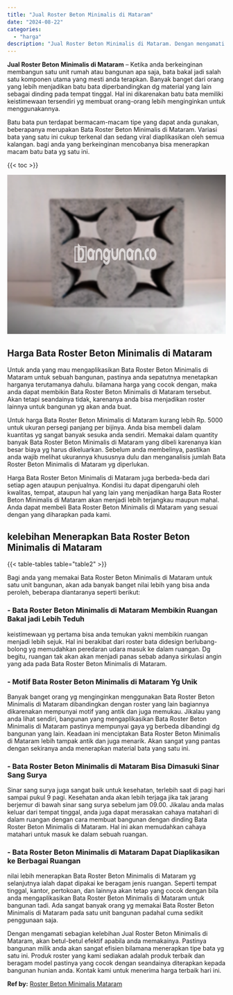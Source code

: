 ```yaml
---
title: "Jual Roster Beton Minimalis di Mataram"
date: "2024-08-22"
categories: 
  - "harga"
description: "Jual Roster Beton Minimalis di Mataram. Dengan mengamati sebagian kelebihan Jual Roster Beton Minimalis di Mataram, akan betul-betul efektif apabila anda mem..."
---
```


**Jual Roster Beton Minimalis di Mataram** – Ketika anda berkeinginan membangun satu unit rumah atau bangunan apa saja, bata bakal jadi salah satu komponen utama yang mesti anda terapkan. Banyak banget dari orang yang lebih menjadikan batu bata diperbandingkan dg material yang lain sebagai dinding pada tempat tinggal. Hal ini dikarenakan batu bata memiliki keistimewaan tersendiri yg membuat orang-orang lebih menginginkan untuk menggunakannya.

Batu bata pun terdapat bermacam-macam tipe yang dapat anda gunakan, beberapanya merupakan Bata Roster Beton Minimalis di Mataram. Variasi bata yang satu ini cukup terkenal dan sedang viral diaplikasikan oleh semua kalangan. bagi anda yang berkeinginan mencobanya bisa menerapkan macam batu bata yg satu ini.

{{< toc >}}

![Jual Roster Beton Minimalis di Mataram](/images/bata-roster-minimalis-22.png)

## Harga Bata Roster Beton Minimalis di Mataram

Untuk anda yang mau mengaplikasikan Bata Roster Beton Minimalis di Mataram untuk sebuah bangunan, pastinya anda sepatutnya menetapkan harganya terutamanya dahulu. bilamana harga yang cocok dengan, maka anda dapat membikin Bata Roster Beton Minimalis di Mataram tersebut. Akan tetapi seandainya tidak, karenanya anda bisa menjadikan roster lainnya untuk bangunan yg akan anda buat.

Untuk harga Bata Roster Beton Minimalis di Mataram kurang lebih Rp. 5000 untuk ukuran persegi panjang per bijinya. Anda bisa membeli dalam kuantitas yg sangat banyak sesuka anda sendiri. Memakai dalam quantity banyak Bata Roster Beton Minimalis di Mataram yang dibeli karenanya kian besar biaya yg harus dikeluarkan. Sebelum anda membelinya, pastikan anda wajib melihat ukurannya khususnya dulu dan menganalisis jumlah Bata Roster Beton Minimalis di Mataram yg diperlukan.

Harga Bata Roster Beton Minimalis di Mataram juga berbeda-beda dari setiap agen ataupun penjualnya. Kondisi itu dapat dipengaruhi oleh kwalitas, tempat, ataupun hal yang lain yang menjadikan harga Bata Roster Beton Minimalis di Mataram akan menjadi lebih terjangkau maupun mahal. Anda dapat membeli Bata Roster Beton Minimalis di Mataram yang sesuai dengan yang diharapkan pada kami.

## kelebihan Menerapkan Bata Roster Beton Minimalis di Mataram

{{< table-tables table="table2" >}}

Bagi anda yang memakai Bata Roster Beton Minimalis di Mataram untuk satu unit bangunan, akan ada banyak banget nilai lebih yang bisa anda peroleh, beberapa diantaranya seperti berikut:

### \- Bata Roster Beton Minimalis di Mataram Membikin Ruangan Bakal jadi Lebih Teduh

keistimewaan yg pertama bisa anda temukan yakni membikin ruangan menjadi lebih sejuk. Hal ini berakibat dari roster bata didesign berlubang-bolong yg memudahkan peredaran udara masuk ke dalam ruangan. Dg begitu, ruangan tak akan akan menjadi panas sebab adanya sirkulasi angin yang ada pada Bata Roster Beton Minimalis di Mataram.

### \- Motif Bata Roster Beton Minimalis di Mataram Yg Unik

Banyak banget orang yg menginginkan menggunakan Bata Roster Beton Minimalis di Mataram dibandingkan dengan roster yang lain bagiannya dikarenakan mempunyai motif yang antik dan juga memukau. Jikalau yang anda lihat sendiri, bangunan yang mengaplikasikan Bata Roster Beton Minimalis di Mataram pastinya mempunyai gaya yg berbeda dibandingi dg bangunan yang lain. Keadaan ini menciptakan Bata Roster Beton Minimalis di Mataram lebih tampak antik dan juga menarik. Akan sangat yang pantas dengan sekiranya anda menerapkan material bata yang satu ini.

### \- Bata Roster Beton Minimalis di Mataram Bisa Dimasuki Sinar Sang Surya

Sinar sang surya juga sangat baik untuk kesehatan, terlebih saat di pagi hari sampai pukul 9 pagi. Kesehatan anda akan lebih terjaga jika tak jarang berjemur di bawah sinar sang surya sebelum jam 09.00. Jikalau anda malas keluar dari tempat tinggal, anda juga dapat merasakan cahaya matahari di dalam ruangan dengan cara membuat bangunan dengan dinding Bata Roster Beton Minimalis di Mataram. Hal ini akan memudahkan cahaya matahari untuk masuk ke dalam sebuah ruangan.

### \- Bata Roster Beton Minimalis di Mataram Dapat Diaplikasikan ke Berbagai Ruangan

nilai lebih menerapkan Bata Roster Beton Minimalis di Mataram yg selanjutnya ialah dapat dipakai ke beragam jenis ruangan. Seperti tempat tinggal, kantor, pertokoan, dan lainnya akan tetap yang cocok dengan bila anda mengaplikasikan Bata Roster Beton Minimalis di Mataram untuk bangunan tadi. Ada sangat banyak orang yg memakai Bata Roster Beton Minimalis di Mataram pada satu unit bangunan padahal cuma sedikit penggunaan saja.

Dengan mengamati sebagian kelebihan Jual Roster Beton Minimalis di Mataram, akan betul-betul efektif apabila anda memakainya. Pastinya bangunan milik anda akan sangat efisien bilamana menerapkan tipe bata yg satu ini. Produk roster yang kami sediakan adalah produk terbaik dan beragam model pastinya yang cocok dengan seandainya diterapkan kepada bangunan hunian anda. Kontak kami untuk menerima harga terbaik hari ini.

**Ref by:** [Roster Beton Minimalis Mataram](https://id.wikipedia.org/wiki/Roster)
